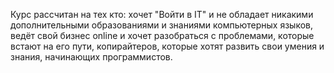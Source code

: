 Курс рассчитан на тех кто:
хочет "Войти в IT" и не обладает никакими дополнительными образованиями и знаниями компьютерных языков,
ведёт свой бизнес online и хочет разобраться с проблемами, которые встают на его пути,
копирайтеров, которые хотят развить свои умения и знания,
начинающих программистов.
